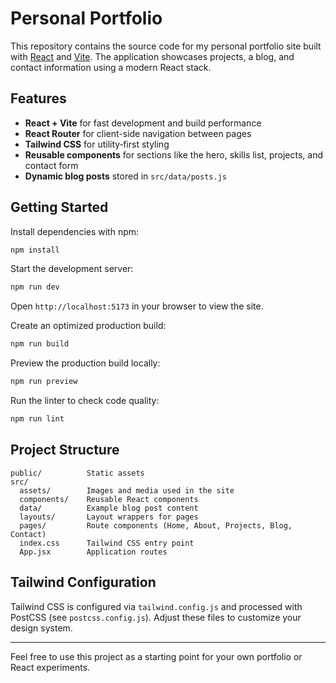 # Personal Portfolio

This repository contains the source code for my personal portfolio site built with [React](https://react.dev/) and [Vite](https://vitejs.dev/). The application showcases projects, a blog, and contact information using a modern React stack.

## Features

- **React + Vite** for fast development and build performance
- **React Router** for client-side navigation between pages
- **Tailwind CSS** for utility‑first styling
- **Reusable components** for sections like the hero, skills list, projects, and contact form
- **Dynamic blog posts** stored in `src/data/posts.js`

## Getting Started

Install dependencies with npm:

```bash
npm install
```

Start the development server:

```bash
npm run dev
```

Open `http://localhost:5173` in your browser to view the site.

Create an optimized production build:

```bash
npm run build
```

Preview the production build locally:

```bash
npm run preview
```

Run the linter to check code quality:

```bash
npm run lint
```

## Project Structure

```
public/          Static assets
src/
  assets/        Images and media used in the site
  components/    Reusable React components
  data/          Example blog post content
  layouts/       Layout wrappers for pages
  pages/         Route components (Home, About, Projects, Blog, Contact)
  index.css      Tailwind CSS entry point
  App.jsx        Application routes
```

## Tailwind Configuration

Tailwind CSS is configured via `tailwind.config.js` and processed with PostCSS (see `postcss.config.js`). Adjust these files to customize your design system.

---

Feel free to use this project as a starting point for your own portfolio or React experiments.
